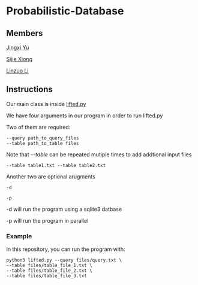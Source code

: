 # Probabilistic-Database

## Members 
[Jingxi Yu](mailto:yjx941125@gmail.com)

[Sijie Xiong](mailto:sjxiong3ny@ucla.edu)

[Linzuo Li](mailto:linzuo@ucla.edu)

## Instructions

Our main class is inside [lifted.py](https://github.com/Jingxixi/Probabilistic-Database/blob/master/lifted.py)

We have four arguments in our program in order to run lifted.py

Two of them are required:

    --query path_to_query_files
    --table path_to_table files

Note that *--table* can be repeated mutiple times to add addtional input files

    --table table1.txt --table table2.txt

Another two are optional arugments

    -d

    -p

-d will run the program using a sqlite3 datbase

-p will run the program in parallel 

### Example 

In this repository, you can run the program with:

    python3 lifted.py --query files/query.txt \
    --table files/table_file_1.txt \
    --table files/table_file_2.txt \
    --table files/table_file_3.txt 

